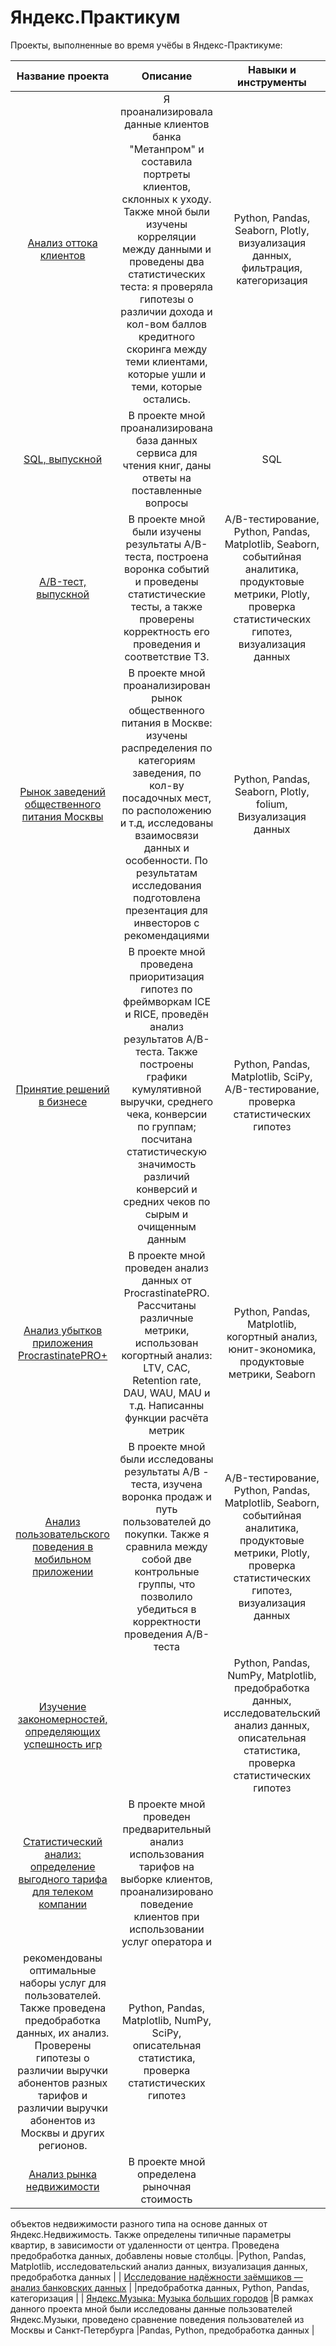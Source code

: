 # Яндекс.Практикум
Проекты, выполненные во время учёбы в Яндекс-Практикуме:

| Название проекта| Описание | Навыки и инструменты |
| :--------------------: | :---------------------: |:---------------------------:|
| [Анализ оттока клиентов](https://github.com/KomiaginaArina/yandex_practicum/tree/main/churn_analysis) |Я проанализировала данные клиентов банка "Метанпром" и составила портреты клиентов, склонных к уходу. Также мной были изучены корреляции между данными и проведены два статистических теста: я проверяла гипотезы о различии дохода и кол-вом баллов кредитного скоринга между теми клиентами, которые ушли и теми, которые остались. | Python, Pandas, Seaborn, Plotly, визуализация данных, фильтрация, категоризация |
| [SQL, выпускной](https://github.com/KomiaginaArina/yandex_practicum/tree/main/SQL_final) |В проекте мной проанализирована база данных сервиса для чтения книг, даны ответы на поставленные вопросы | SQL|
| [A/B-тест, выпускной](https://github.com/KomiaginaArina/yandex_practicum/tree/main/AB-test-final) |В проекте мной были изучены результаты A/B-теста, построена воронка событий и проведены статистические тесты, а также проверены корректность его проведения и соответствие ТЗ.| A/B-тестирование, Python, Pandas, Matplotlib, Seaborn, событийная аналитика, продуктовые метрики, Plotly, проверка статистических гипотез, визуализация данных |
| [Рынок заведений общественного питания Москвы](https://github.com/KomiaginaArina/yandex_practicum/tree/main/food_industry) |В проекте мной проанализирован рынок общественного питания в Москве: изучены распределения по категориям заведения, по кол-ву посадочных мест, по расположению и т.д, исследованы взаимосвязи данных и особенности. По результатам исследования подготовлена презентация для инвесторов с рекомендациями | Python, Pandas, Seaborn, Plotly, folium, Визуализация данных|
|[Принятие решений в бизнесе](https://github.com/KomiaginaArina/yandex_practicum/tree/main/AB-test%2C%20hypotheses) |В проекте мной проведена приоритизация гипотез по фреймворкам ICE и RICE, проведён анализ результатов A/B-теста. Также построены графики кумулятивной выручки, среднего чека, конверсии по группам; посчитана статистическую значимость различий конверсий и средних чеков по сырым и очищенным данным |Python, Pandas, Matplotlib, SciPy, A/B-тестирование, проверка статистических гипотез|
| [Анализ убытков приложения ProcrastinatePRO+](https://github.com/KomiaginaArina/yandex_practicum/tree/main/ProcrasinatePro%2B) |В проекте мной проведен анализ данных от ProcrastinatePRO. Рассчитаны различные метрики, использован когортный анализ: LTV, CAC, Retention rate, DAU, WAU, MAU и т.д. Написанны функции расчёта метрик|Python, Pandas, Matplotlib, когортный анализ, юнит-экономика, продуктовые метрики, Seaborn|
| [Анализ пользовательского поведения в мобильном приложении](https://github.com/KomiaginaArina/yandex_practicum/tree/main/food_app%20(A-A-B-test)) |В проекте мной были исследованы результаты А/B - теста, изучена воронка продаж и путь пользователей до покупки.  Также я сравнила между собой две контрольные группы, что позволило убедиться в корректности проведения А/B- теста |A/B-тестирование, Python, Pandas, Matplotlib, Seaborn, событийная аналитика, продуктовые метрики, Plotly, проверка статистических гипотез, визуализация данных |
| [Изучение закономерностей, определяющих успешность игр](https://github.com/KomiaginaArina/yandex_practicum/tree/main/game_dev) | | Python, Pandas, NumPy, Matplotlib, предобработка данных, исследовательский анализ данных, описательная статистика, проверка статистических гипотез|
| [Cтатистический анализ: определение выгодного тарифа для телеком компании](https://github.com/KomiaginaArina/yandex_practicum/tree/main/stat_analysis) |В проекте мной проведен предварительный анализ использования тарифов на выборке клиентов, проанализировано поведение клиентов при использовании услуг оператора и
рекомендованы оптимальные наборы услуг для пользователей. Также проведена предобработка данных, их анализ. Проверены гипотезы о различии выручки абонентов разных тарифов и различии выручки абонентов из Москвы и других регионов.|Python, Pandas, Matplotlib, NumPy, SciPy, описательная статистика, проверка статистических гипотез |
| [Анализ рынка недвижимости](https://github.com/KomiaginaArina/yandex_practicum/tree/main/apartment_sales) |В проекте мной определена рыночная стоимость
объектов недвижимости разного типа на основе данных от Яндекс.Недвижимость. Также определены типичные параметры квартир, в зависимости от
удаленности от центра. Проведена предобработка данных, добавлены новые столбцы. |Python, Pandas, Matplotlib, исследовательский анализ данных, визуализация данных, предобработка данных |
| [Исследование надёжности заёмщиков — анализ банковских данных](https://github.com/KomiaginaArina/yandex_practicum/tree/main/banks) | |предобработка данных, Python, Pandas, категоризация |
| [Яндекс.Музыка: Музыка больших городов](https://github.com/KomiaginaArina/yandex_practicum/tree/main/yandex_music) |В рамках данного проекта мной были исследованы данные пользователей Яндекс.Музыки,  проведено сравнение поведения пользователей из Москвы и Санкт-Петербурга |Pandas, Python, предобработка данных |
